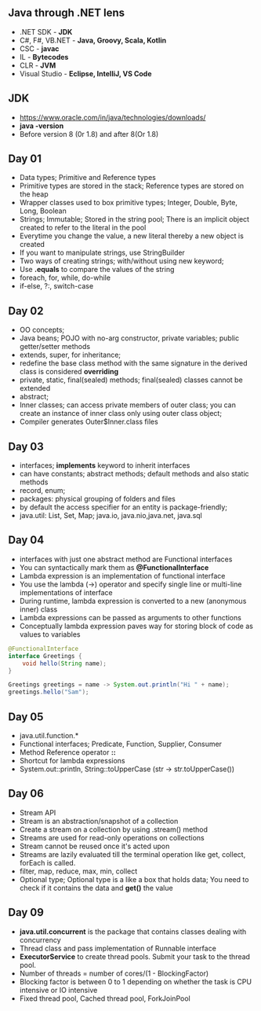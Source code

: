 ## Java through .NET lens

* .NET SDK - **JDK**
* C#, F#, VB.NET - **Java, Groovy, Scala, Kotlin**
* CSC - **javac**
* IL - **Bytecodes**
* CLR - **JVM**
* Visual Studio - **Eclipse, IntelliJ, VS Code**

## JDK

* https://www.oracle.com/in/java/technologies/downloads/
* **java -version**
* Before version 8 (0r 1.8) and after 8(Or 1.8)

## Day 01

* Data types; Primitive and Reference types
* Primitive types are stored in the stack; Reference types are stored on the heap
* Wrapper classes used to box primitive types; Integer, Double, Byte, Long, Boolean
* Strings; Immutable; Stored in the string pool; There is an implicit object created to refer to the literal in the pool
* Everytime you change the value, a new literal thereby a new object is created
* If you want to manipulate strings, use StringBuilder 
* Two ways of creating strings; with/without using new keyword;
* Use **.equals** to compare the values of the string
* foreach, for, while, do-while
* if-else, ?:, switch-case

## Day 02

* OO concepts; 
* Java beans; POJO with no-arg constructor, private variables; public getter/setter methods
* extends, super, for inheritance;
* redefine the base class method with the same signature in the derived class is considered **overriding**
* private, static, final(sealed) methods; final(sealed) classes cannot be extended
* abstract;
* Inner classes; can access private members of outer class; you can create an instance of inner class only using outer class object;
* Compiler generates Outer$Inner.class files

## Day 03

* interfaces; **implements** keyword to inherit interfaces
* can have constants; abstract methods; default methods and also static methods
* record, enum;
* packages: physical grouping of folders and files
* by default the access specifier for an entity is package-friendly;
* java.util: List, Set, Map; java.io, java.nio,java.net, java.sql

## Day 04

* interfaces with just one abstract method are Functional interfaces
* You can syntactically mark them as **@FunctionalInterface**
* Lambda expression is an implementation of functional interface
* You use the lambda (->) operator and specify single line or multi-line implementations of interface
* During runtime, lambda expression is converted to a new (anonymous inner) class 
* Lambda expressions can be passed as arguments to other functions
* Conceptually lambda expression paves way for storing block of code as values to variables

``` java
@FunctionalInterface
interface Greetings {
	void hello(String name);
}

Greetings greetings = name -> System.out.println("Hi " + name);
greetings.hello("Sam");
```

## Day 05

* java.util.function.*
* Functional interfaces; Predicate, Function, Supplier, Consumer
* Method Reference operator **::** 
* Shortcut for lambda expressions
* System.out::println, String::toUpperCase (str -> str.toUpperCase())


## Day 06

* Stream API
* Stream is an abstraction/snapshot of a collection
* Create a stream on a collection by using .stream() method
* Streams are used for read-only operations on collections
* Stream cannot be reused once it's acted upon
* Streams are lazily evaluated till the terminal operation like get, collect, forEach is called.
* filter, map, reduce, max, min, collect
* Optional type; Optional type is a like a box that holds data; You need to check if it contains the data and **get()** the value

## Day 09

* **java.util.concurrent** is the package that contains classes dealing with concurrency
* Thread class and pass implementation of Runnable interface
* **ExecutorService** to create thread pools. Submit your task to the thread pool.
* Number of threads = number of cores/(1 - BlockingFactor)
* Blocking factor is between 0 to 1 depending on whether the task is CPU intensive or IO intensive
* Fixed thread pool, Cached thread pool, ForkJoinPool

























 